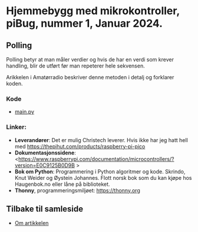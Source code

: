 # Hjemmebygg med mikrokontroller, piBug, nummer 1, Januar 2024.
## Polling

Polling betyr at man måler verdier og hvis de har en verdi som krever handling, blir de utført før man repeterer hele sekvensen.

Arikkelen i Amatørradio beskriver denne metoden i detalj og forklarer koden.

### Kode
* <a href="https://github.com/LA9IHA/piBug/blob/main/bullen/art1/main.py">main.py</a>

### Linker:
- **Leverandører**: Det er mulig Christech leverer. Hvis ikke har jeg hatt hell med <https://thepihut.com/products/raspberry-pi-pico>
- **Dokumentasjonssidene**: <https://www.raspberrypi.com/documentation/microcontrollers/?version=E0C9125B0D9B >
- **Bok om Python**: Programmering i Python algoritmer og kode. Skrindo, Knut Weider og Øystein Johannes. Flott norsk bok som du kan kjøpe hos Haugenbok.no eller låne på biblioteket.
- **Thonny**, programmeringsmiljøet: <https://thonny.org>

## Tilbake til samleside
* <a href="https://github.com/LA9IHA/piBug/blob/main/bullen/">Om artikkelen</a>
